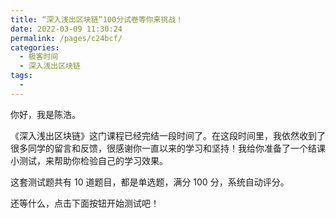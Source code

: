 ```yaml
---
title: “深入浅出区块链”100分试卷等你来挑战！
date: 2022-03-09 11:30:24
permalink: /pages/c24bcf/
categories:
  - 极客时间
  - 深入浅出区块链
tags:
  - 
---
```

<p>你好，我是陈浩。</p><p>《深入浅出区块链》这门课程已经完结一段时间了。在这段时间里，我依然收到了很多同学的留言和反馈，很感谢你一直以来的学习和坚持！我给你准备了一个结课小测试，来帮助你检验自己的学习效果。</p><p>这套测试题共有 10 道题目，都是单选题，满分 100 分，系统自动评分。</p><p>还等什么，点击下面按钮开始测试吧！</p><p><a href="http://time.geekbang.org/quiz/intro?act_id=174&exam_id=408"><img src="https://static001.geekbang.org/resource/image/28/a4/28d1be62669b4f3cc01c36466bf811a4.png?wh=1142*201" alt=""></a></p><!-- [[[read_end]]] -->